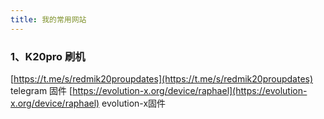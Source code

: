 ```yaml
---
title: 我的常用网站
---
```




### 1、K20pro 刷机

[https://t.me/s/redmik20proupdates](https://t.me/s/redmik20proupdates)  telegram 固件
[https://evolution-x.org/device/raphael](https://evolution-x.org/device/raphael) evolution-x固件


